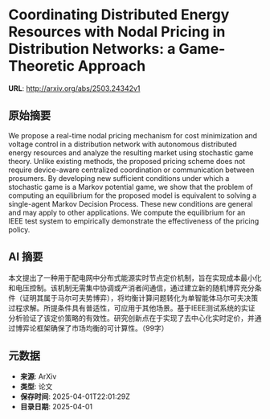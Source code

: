 # Coordinating Distributed Energy Resources with Nodal Pricing in Distribution Networks: a Game-Theoretic Approach

**URL**: http://arxiv.org/abs/2503.24342v1

## 原始摘要

We propose a real-time nodal pricing mechanism for cost minimization and
voltage control in a distribution network with autonomous distributed energy
resources and analyze the resulting market using stochastic game theory. Unlike
existing methods, the proposed pricing scheme does not require device-aware
centralized coordination or communication between prosumers. By developing new
sufficient conditions under which a stochastic game is a Markov potential game,
we show that the problem of computing an equilibrium for the proposed model is
equivalent to solving a single-agent Markov Decision Process. These new
conditions are general and may apply to other applications. We compute the
equilibrium for an IEEE test system to empirically demonstrate the
effectiveness of the pricing policy.


## AI 摘要

本文提出了一种用于配电网中分布式能源实时节点定价机制，旨在实现成本最小化和电压控制。该机制无需集中协调或产消者间通信，通过建立新的随机博弈充分条件（证明其属于马尔可夫势博弈），将均衡计算问题转化为单智能体马尔可夫决策过程求解。所提条件具有普适性，可应用于其他场景。基于IEEE测试系统的实证分析验证了该定价策略的有效性。研究创新点在于实现了去中心化实时定价，并通过博弈论框架确保了市场均衡的可计算性。（99字）

## 元数据

- **来源**: ArXiv
- **类型**: 论文
- **保存时间**: 2025-04-01T22:01:29Z
- **目录日期**: 2025-04-01
